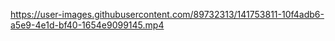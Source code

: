 https://user-images.githubusercontent.com/89732313/141753811-10f4adb6-a5e9-4e1d-bf40-1654e9099145.mp4
